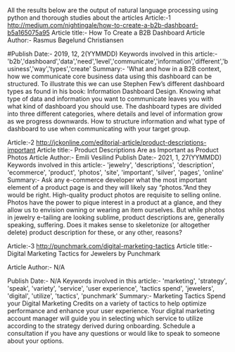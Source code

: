 
All the results below are the output of natural language processing using python and thorough studies about the articles
Article:-1 http://medium.com/nightingale/how-to-create-a-b2b-dashboard-b5a165075a95
Article title:- How To Create a B2B Dashboard
Article Author:- Rasmus Bøgelund Christiansen

#Publish Date:- 2019, 12, 2(YYMMDD)
Keywords involved in this article:- 'b2b','dashboard','data','need','level','communicate','information','different','business','way','types','create'
Summary:- 
'What and how in a B2B context, how we communicate core business data using this dashboard can be structured. To illustrate this we can use Stephen Few’s different dashboard types as found in his book: Information Dashboard Design. Knowing what type of data and information you want to communicate leaves you with what kind of dashboard you should use. The dashboard types are divided into three different categories, where details and level of information grow as we progress downwards.  How to structure information and what type of dashboard to use when communicating with your target group.

Article:-2 http://jckonline.com/editorial-article/product-descriptions-important
Article title:- Product Descriptions Are as Important as Product Photos
Article Author:- Emili Vesilind
Publish Date:- 2021, 1, 27(YYMMDD)
Keywords involved in this article:- 
'jewelry', 'descriptions', 'description', 'ecommerce', 'product', 'photos', 'site', 'important', 'silver', 'pages', 'online'
Summary:-
Ask any e-commerce developer what the most important element of a product page is and they will likely say “photos.”And they would be right. High-quality product photos are requisite to selling online. Photos have the power to pique interest in a product at a glance, and they allow us to envision owning or wearing an item ourselves. But while photos in jewelry e-tailing are looking sublime, product descriptions are, generally speaking, suffering. Does it makes sense to skeletonize (or altogether delete) product description for these, or any other, reasons?

Article:-3  http://punchmark.com/digital-marketing-tactics
Article title:- Digital Marketing Tactics for Jewelers by Punchmark

Article Author:- N/A

Publish Date:- N/A
Keywords involved in this article:- 
'marketing', 'strategy', 'speak', 'variety', 'service', 'user experience', 'tactics spend', 'jewelers', 'digital', 'utilize', 'tactics', 'punchmark'
Summary:-
Marketing Tactics Spend your Digital Marketing Credits on a variety of tactics to help optimize performance and enhance your user experience. Your digital marketing account manager will guide you in selecting which service to utilize according to the strategy derived during onboarding. Schedule a consultation if you have any questions or would like to speak to someone about your options.
